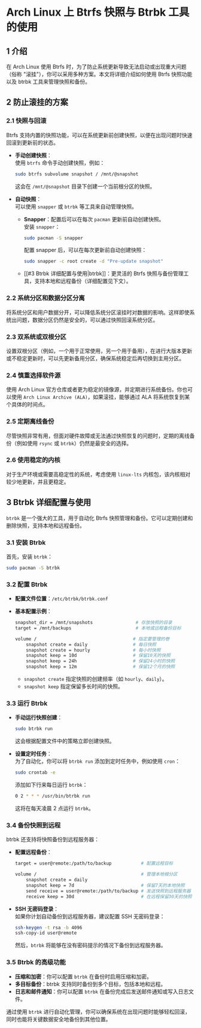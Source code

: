 # Arch Linux 上 Btrfs 快照与 Btrbk 工具的使用

## 1 介绍

在 Arch Linux 使用 Btrfs 时，为了防止系统更新导致无法启动或出现重大问题（俗称 "滚挂"），你可以采用多种方案。本文将详细介绍如何使用 Btrfs 快照功能以及 btrbk 工具来管理快照和备份。

## 2 防止滚挂的方案

### 2.1 快照与回滚

Btrfs 支持内置的快照功能，可以在系统更新前创建快照，以便在出现问题时快速回滚到更新前的状态。

- **手动创建快照**：  
  使用 `btrfs` 命令手动创建快照，例如：

  ```bash
  sudo btrfs subvolume snapshot / /mnt/@snapshot
  ```

  这会在 `/mnt/@snapshot` 目录下创建一个当前根分区的快照。

- **自动快照**：  
  可以使用 `snapper` 或 `btrbk` 等工具来自动管理快照。
  - **Snapper**：配置后可以在每次 `pacman` 更新前自动创建快照。  
	安装 `snapper`：

	```bash
    sudo pacman -S snapper
    ```

	配置 snapper 后，可以在每次更新前自动创建快照：

	```bash
    sudo snapper -c root create -d "Pre-update snapshot"
    ```

  - [[#3 Btrbk 详细配置与使用|btrbk]]：更灵活的 Btrfs 快照与备份管理工具，支持本地和远程备份（详细配置见下文）。

### 2.2 系统分区和数据分区分离

将系统分区和用户数据分开，可以降低系统分区滚挂时对数据的影响。这样即使系统出问题，数据分区仍然是安全的，可以通过快照回滚系统分区。

### 2.3 双系统或双根分区

设置双根分区（例如，一个用于正常使用，另一个用于备用），在进行大版本更新或不稳定更新时，可以先更新备用分区，确保系统稳定后再切换到主用分区。

### 2.4 慎重选择软件源

使用 Arch Linux 官方仓库或者更为稳定的镜像源，并定期进行系统备份。你也可以使用 `Arch Linux Archive (ALA)`，如果滚挂，能够通过 ALA 将系统恢复到某个具体的时间点。

### 2.5 定期离线备份

尽管快照非常有用，但面对硬件故障或无法通过快照恢复的问题时，定期的离线备份（例如使用 `rsync` 或 `btrbk`）仍然是最安全的选择。

### 2.6 使用稳定的内核

对于生产环境或需要高稳定性的系统，考虑使用 `linux-lts` 内核包，该内核相对较少地更新，并且更稳定。

## 3 Btrbk 详细配置与使用

`btrbk` 是一个强大的工具，用于自动化 Btrfs 快照管理和备份。它可以定期创建和删除快照，支持本地和远程备份。

### 3.1 安装 Btrbk

首先，安装 `btrbk`：

```bash
sudo pacman -S btrbk
```

### 3.2 配置 Btrbk

- **配置文件位置**：`/etc/btrbk/btrbk.conf`

- **基本配置示例**：

  ```bash
  snapshot_dir = /mnt/snapshots                # 存放快照的目录
  target = /mnt/backups                        # 本地或远程备份目标
  
  volume /                                    # 指定要管理的卷
      snapshot create = daily                 # 每日快照
      snapshot create = hourly                # 每小时快照
      snapshot keep = 10d                     # 保留10天的快照
      snapshot keep = 24h                     # 保留24小时的快照
      snapshot keep = 12m                     # 保留12个月的快照
  ```

  - `snapshot create` 指定快照的创建频率（如 `hourly`、`daily`）。
  - `snapshot keep` 指定保留多长时间的快照。

### 3.3 运行 Btrbk

- **手动运行快照创建**：

  ```bash
  sudo btrbk run
  ```

  这会根据配置文件中的策略立即创建快照。

- **设置定时任务**：  
  为了自动化，你可以将 `btrbk run` 添加到定时任务中，例如使用 `cron`：

  ```bash
  sudo crontab -e
  ```

  添加如下行来每日运行 `btrbk`：

  ```bash
  0 2 * * * /usr/bin/btrbk run
  ```

  这将在每天凌晨 2 点运行 `btrbk`。

### 3.4 备份快照到远程

btrbk 还支持将快照备份到远程服务器：

- **配置远程备份**：

  ```bash
  target = user@remote:/path/to/backup           # 配置远程目标
  
  volume /                                       # 管理本地根分区
      snapshot create = daily
      snapshot keep = 7d                         # 保留7天的本地快照
      send receive = user@remote:/path/to/backup # 发送快照到远程服务器
      receive keep = 30d                         # 在远程保留30天的快照
  ```

- **SSH 无密码登录**：  
  如果你计划自动备份到远程服务器，建议配置 SSH 无密码登录：

  ```bash
  ssh-keygen -t rsa -b 4096
  ssh-copy-id user@remote
  ```

  然后，`btrbk` 将能够在没有密码提示的情况下备份到远程服务器。

### 3.5 Btrbk 的高级功能

- **压缩和加密**：你可以配置 `btrbk` 在备份时启用压缩和加密。
- **多目标备份**：btrbk 支持同时备份到多个目标，包括本地和远程。
- **日志和邮件通知**：你可以配置 `btrbk` 在备份完成后发送邮件通知或写入日志文件。

通过使用 `btrbk` 进行自动化管理，你可以确保系统在出现问题时能够轻松回滚，同时也能将关键数据安全地备份到其他位置。
